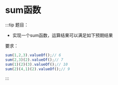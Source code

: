 # sum函数

:::tip
题目：
* 实现一个sum函数，运算结果可以满足如下预期结果

要求：
```js
sum(1,2,3).valueOf();// 6
sum(2,3)(2).valueOf();// 7
sum(1)(2)(3).valueOf();// 10
sum(2)(4,1)(2).valueOf();// 9
```
:::

